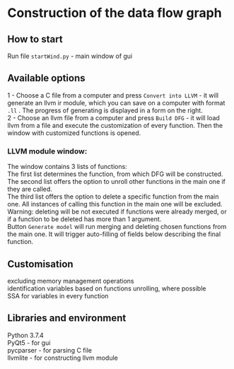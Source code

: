 # Construction of the data flow graph

## How to start

Run file `startWind.py` - main window of gui

## Available options
1 - Choose a C file from a computer and press `Convert into LLVM` - it will generate an llvm ir module, which you can save on a computer with format `.ll` . The progress of generating is displayed in a form on the right.<br />
2 - Choose an llvm file from a computer and press `Build DFG` - it will load llvm from a file and execute the customization of every function. Then the window with customized functions is opened.

### LLVM module window:
The window contains 3 lists of functions:</br>
The first list determines the function, from which DFG will be constructed.</br>
The second list offers the option to unroll other functions in the main one if they are called.</br>
The third list offers the option to delete a specific function from the main one. All instances of calling this function in the main one will be excluded.</br>
Warning: deleting will be not executed if functions were already merged, or if a function to be deleted has more than 1 argument.</br>
Button `Generate model` will run merging and deleting chosen functions from the main one. It will trigger auto-filling of fields below describing the final function.

## Customisation 
excluding memory management operations</br>
identification variables based on functions</bt>
unrolling, where possible</br>
SSA for variables in every function</br>

## Libraries and environment
Python 3.7.4<br />
PyQt5 - for gui<br />
pycparser - for parsing C file<br />
llvmlite - for constructing llvm module<br />
